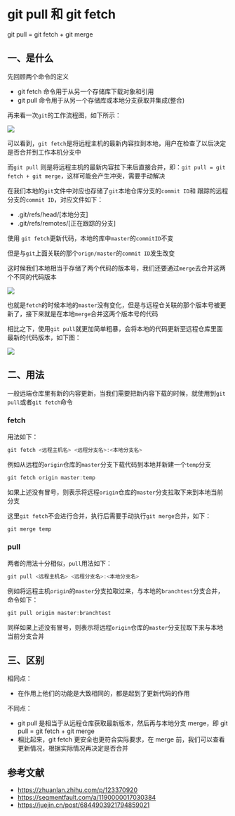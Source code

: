 <!--
 * @Author: lijing
 * @Date: 2023-12-15 23:14:04
 * @LastEditors: lijing
 * @LastEditTime: 2023-12-17 20:48:16
 * @Description: 
-->
# git pull 和 git fetch

git pull = git fetch + git merge

## 一、是什么

先回顾两个命令的定义

+   git fetch 命令用于从另一个存储库下载对象和引用
+   git pull 命令用于从另一个存储库或本地分支获取并集成(整合)

再来看一次`git`的工作流程图，如下所示：

![](https://static.vue-js.com/d523ba60-fac2-11eb-991d-334fd31f0201.png)

可以看到，`git fetch`是将远程主机的最新内容拉到本地，用户在检查了以后决定是否合并到工作本机分支中

而`git pull` 则是将远程主机的最新内容拉下来后直接合并，即：`git pull = git fetch + git merge`，这样可能会产生冲突，需要手动解决

在我们本地的`git`文件中对应也存储了`git`本地仓库分支的`commit ID`和 跟踪的远程分支的`commit ID`，对应文件如下：

+   .git/refs/head/\[本地分支\]
+   .git/refs/remotes/\[正在跟踪的分支\]

使用 `git fetch`更新代码，本地的库中`master`的`commitID`不变

但是与`git`上面关联的那个`orign/master`的`commit ID`发生改变

这时候我们本地相当于存储了两个代码的版本号，我们还要通过`merge`去合并这两个不同的代码版本

![](https://static.vue-js.com/fd23ff70-fb12-11eb-bc6f-3f06e1491664.png)

也就是`fetch`的时候本地的`master`没有变化，但是与远程仓关联的那个版本号被更新了，接下来就是在本地`merge`合并这两个版本号的代码

相比之下，使用`git pull`就更加简单粗暴，会将本地的代码更新至远程仓库里面最新的代码版本，如下图：

![](https://static.vue-js.com/091b8140-fb13-11eb-bc6f-3f06e1491664.png)

## 二、用法

一般远端仓库里有新的内容更新，当我们需要把新内容下载的时候，就使用到`git pull`或者`git fetch`命令

### fetch

用法如下：

```js
git fetch <远程主机名> <远程分支名>:<本地分支名>
```
例如从远程的`origin`仓库的`master`分支下载代码到本地并新建一个`temp`分支

```js
git fetch origin master:temp
```
如果上述没有冒号，则表示将远程`origin`仓库的`master`分支拉取下来到本地当前分支

这里`git fetch`不会进行合并，执行后需要手动执行`git merge`合并，如下：

```js
git merge temp
```
### pull

两者的用法十分相似，`pull`用法如下：

```js
git pull <远程主机名> <远程分支名>:<本地分支名>
```
例如将远程主机`origin`的`master`分支拉取过来，与本地的`branchtest`分支合并，命令如下：

```js
git pull origin master:branchtest
```
同样如果上述没有冒号，则表示将远程`origin`仓库的`master`分支拉取下来与本地当前分支合并

## 三、区别

相同点：

+   在作用上他们的功能是大致相同的，都是起到了更新代码的作用

不同点：

+   git pull 是相当于从远程仓库获取最新版本，然后再与本地分支 merge，即 git pull = git fetch + git merge
+   相比起来，git fetch 更安全也更符合实际要求，在 merge 前，我们可以查看更新情况，根据实际情况再决定是否合并

## 参考文献

+   https://zhuanlan.zhihu.com/p/123370920
+   https://segmentfault.com/a/1190000017030384
+   https://juejin.cn/post/6844903921794859021